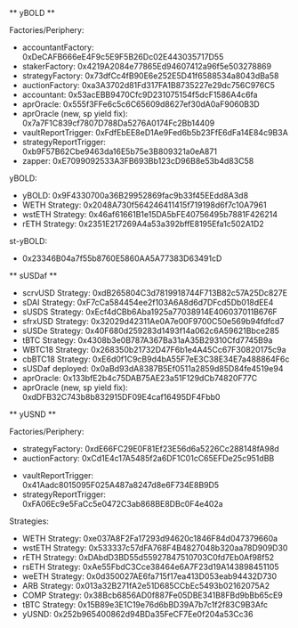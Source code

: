 ** yBOLD **

Factories/Periphery:
- accountantFactory:  0xDeCAFB666eE4F9c5E9F5B26Dc02E443035717D55
- stakerFactory:  0x4219A2084e77865Ed94607412a96f5e503278869
- strategyFactory:  0x73dfCc4fB90E6e252E5D41f6588534a8043dBa58
- auctionFactory: 0xa3A3702d81Fd317FA1B8735227e29dc756C976C5
- accountant: 0x53acEBB9470Cfc9D231075154f5dcF1586A4c6fa
- aprOracle: 0x555f3FFe6c5c6C65609d8627ef30dA0aF9060B3D
- aprOracle (new, sp yield fix): 0x7a7F1C839cf7807D788Da5276A0174Fc2Bb14409
- vaultReportTrigger: 0xFdfEbEE8eD1Ae9Fed6b5b23FfE6dFa14E84c9B3A
- strategyReportTrigger: 0xb9F57B62Cbe9463da16E5b75e3B809321a0eA871
- zapper: 0xE7099092533A3FB693Bb123cD96B8e53b4d83C58

yBOLD:
- yBOLD: 0x9F4330700a36B29952869fac9b33f45EEdd8A3d8
- WETH Strategy:  0x2048A730f564246411415f719198d6f7c10A7961
- wstETH Strategy:  0x46af61661B1e15DA5bFE40756495b7881F426214
- rETH Strategy:  0x2351E217269A4a53a392bffE8195Efa1c502A1D2

st-yBOLD:
- 0x23346B04a7f55b8760E5860AA5A77383D63491cD

** sUSDaf **

- scrvUSD Strategy:  0xdB265804C3d7819918744F713B82c57A25Dc827E
- sDAI Strategy:  0xF7cCa584454ee2f103A6A8d6d7DFcd5Db018dEE4
- sUSDS Strategy:  0xEcf4dCBb6Aba1925a77038914E406037011B676F
- sfrxUSD Strategy:  0x32029d42311Ae0A7e00F9700C50e569b94fdfcd7
- sUSDe Strategy:  0x40F680d259283d1493f14a062c6A59621Bbce285
- tBTC Strategy:  0x4308b3e0B787A367Ba31aA35B29310Cfd7745B9a
- WBTC18 Strategy:  0x268350b21732D47F6b1e4A45Cc67F30820175c9a
- cbBTC18 Strategy:  0xE6d0f1C9cB9d4bA55F7eE3C38E34E7a488864F6c
- sUSDaf deployed:  0x0aBd93dA8387B5Ef0511a2859d85D84fe4519e94
- aprOracle: 0x133bfE2b4c75DAB75AE23a51F129dCb74820F77C
- aprOracle (new, sp yield fix): 0xdDFB32C743b8b832915DF09E4caf16495DF4Fbb0

** yUSND **

Factories/Periphery:
- strategyFactory:  0xdE66FC29E0F81Ef23E56d6a5226Cc288148fA98d
- auctionFactory: 0xCd1E4c17A5485f2a6DF1C01cC65EFDe25c951dBB
<!-- - aprOracle: 0x555f3FFe6c5c6C65609d8627ef30dA0aF9060B3D -->
- vaultReportTrigger: 0x41Aadc8015095F025A487a8247d8e6F734E8B9D5
- strategyReportTrigger: 0xFA06Ec9e5FaCc5e0472C3ab868BE8DBc0F4e402a

Strategies:
- WETH Strategy:  0xe037A8F2Fa17293d94620c1846F84d047379660a
- wstETH Strategy:  0x533337c57dFA768F4B4827048b320aa78D909D30
- rETH Strategy:  0xDAbdD3BD55d55927847510703C0fd7Eb0Af98f52
- rsETH Strategy:  0xAe55FbdC3Cce38464e6A7F23d19A143898451105
- weETH Strategy:  0x0d350027AE6fa715f17ea413D053eab94432D730
- ARB Strategy:  0x013a32B271fA2e51D685CCbEc5493b02162075A2
- COMP Strategy:  0x38Bcb6856AD0f887Fe05DBE341B8FBd9bBb65cE9
- tBTC Strategy:  0x15B89e3E1C19e76d6bBD39A7b7c1f2f83C9B3Afc
- yUSND:  0x252b965400862d94BDa35FeCF7Ee0f204a53Cc36